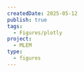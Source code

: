 ```yaml
---
createdDate: 2025-05-12
publish: true
tags:
  - Figures/plotly
project:
  - MLEM
type:
  - figures
---
```

